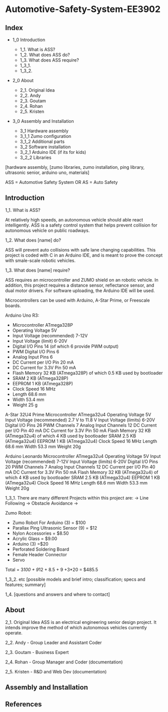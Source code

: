 # Automotive-Safety-System-EE3902

## Index

- 1_0 Introduction
  - 1_1. What is ASS?
  - 1_2. What does ASS do?
  - 1_3. What does ASS require?
  - 1_3_1.
  - 1_3_2.

- 2_0 About
  - 2_1. Original Idea
  - 2_2. Andy
  - 2_3. Goutam
  - 2_4. Rohan
  - 2_5. Kristen

- 3_0 Assembly and Installation
  - 3_1 Hardware assembly
  - 3_1_1 Zumo configuration
  - 3_1_2 Additional parts
  - 3_2 Software installation
  - 3_2_1 Arduino IDE (if its for kids)
  - 3_2_2 Libraries

[hardware assembly, 
[zumo libraries, zumo installation, ping library, ultrasonic senior, arduino uno, materials]  

ASS = Automotive Safety System
OR
AS = Auto Safety

## Introduction
1_1. What is ASS?

At relatively high speeds, an autonomous vehicle should able react intelligently. ASS is a safety control system that helps prevent collision for autonomous vehicle on public roadways.

1_2. What does [name] do?

ASS will prevent auto collisions with safe lane changing capabilities. This project is coded with C in an Arduino IDE, and is meant to prove the concept with smale-scale robotic vehicles.

1_3. What does [name] require?

ASS requires an microcontroller and ZUMO shield on an robotic vehicle. In addition, this project requires a distance sensor, reflectance sensor, and dual motor drivers. For software uploading, the Arduino IDE will be used.

Microcontrollers can be used with Arduino, A-Star Prime, or Freescale boards.

Arduino Uno R3:
* Microcontroller	ATmega328P
* Operating Voltage	5V
* Input Voltage (recommended)	7-12V
* Input Voltage (limit)	6-20V
* Digital I/O Pins	14 (of which 6 provide PWM output)
* PWM Digital I/O Pins	6
* Analog Input Pins	6
* DC Current per I/O Pin	20 mA
* DC Current for 3.3V Pin	50 mA
* Flash Memory	32 KB (ATmega328P) of which 0.5 KB used by bootloader
* SRAM	2 KB (ATmega328P)
* EEPROM	1 KB (ATmega328P)
* Clock Speed	16 MHz
* Length	68.6 mm
* Width	53.4 mm
* Weight	25 g

A-Star 32U4 Prime
Microcontroller ATmega32u4 
Operating Voltage 5V 
Input Voltage (recommended) 2.7 V to 11.8 V 
Input Voltage (limits) 6-20V 
Digital I/O Pins 26
PWM Channels 7 
Analog Input Channels 12 
DC Current per I/O Pin 40 mA 
DC Current for 3.3V Pin 50 mA 
Flash Memory 32 KB (ATmega32u4) of which 4 KB used by bootloader 
SRAM 2.5 KB (ATmega32u4) 
EEPROM 1 KB (ATmega32u4) 
Clock Speed 16 MHz 
Length 68.6 mm 
Width 53.3 mm 
Weight 20g 

Arduino Leonardo 
Microcontroller ATmega32u4 
Operating Voltage 5V 
Input Voltage (recommended) 7-12V 
Input Voltage (limits) 6-20V 
Digital I/O Pins 20 
PWM Channels 7 
Analog Input Channels 12 
DC Current per I/O Pin 40 mA 
DC Current for 3.3V Pin 50 mA 
Flash Memory 32 KB (ATmega32u4) of which 4 KB used by bootloader 
SRAM 2.5 KB (ATmega32u4) 
EEPROM 1 KB (ATmega32u4) 
Clock Speed 16 MHz 
Length 68.6 mm 
Width 53.3 mm 
Weight 20g 


1_3_1. There are many different 
Projects within this project are:
-> Line Following
-> Obstacle Avoidance
->

Zumo Robot:
* Zumo Robot For Arduino (3) = $100
* Parallax Ping Ultrasonic Sensor (9) = $12
* Nylon Accessories = $8.50
* Acrylic Glass = $9.00
* Arduino (3) =$20
* Perforated Soldering Board
* Female Header Connector
* Servo


Total = 3*100 + 9*12 + 8.5 + 9 +3*20 = $485.5


1_3_2.
etc
[possible models and brief intro; classification; specs and features; summary]

1_4. 
[questions and answers and where to contact]


## About
2_1. Original Idea
ASS is an electrical engineering senior design project. It intends improve the method of which autonomous vehicles currently operate.

2_2. Andy - Group Leader and Assistant Coder

2_3. Goutam - Business Expert

2_4. Rohan - Group Manager and Coder (documentation)

2_5. Kristen - R&D and Web Dev (documentation)

## Assembly and Installation


## References



